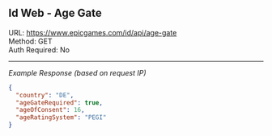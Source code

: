 ## Id Web - Age Gate

URL: https://www.epicgames.com/id/api/age-gate \
Method: GET \
Auth Required: No

---

_Example Response (based on request IP)_

```json
{
  "country": "DE",
  "ageGateRequired": true,
  "ageOfConsent": 16,
  "ageRatingSystem": "PEGI"
}
```
